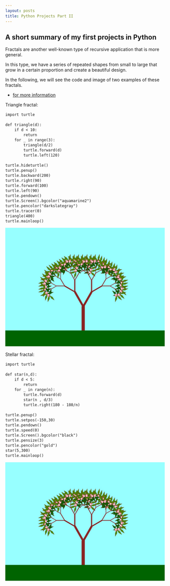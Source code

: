 ```yaml
---
layout: posts
title: Python Projects Part II
---
```


## A short summary of my first projects in Python

Fractals are another well-known type of recursive application that is more general.

In this type, we have a series of repeated shapes from small to large that grow in a certain proportion and create a beautiful design.

In the following, we will see the code and image of two examples of these fractals.

* [for more information](https://towardsdatascience.com/creating-fractals-in-python-a502e5fc2094)

Triangle fractal:

    import turtle

    def triangle(d):
        if d < 10:
            return
        for _ in range(3):
            triangle(d/2)
            turtle.forward(d)
            turtle.left(120)

    turtle.hideturtle()
    turtle.penup()
    turtle.backward(200)
    turtle.right(90)
    turtle.forward(100)
    turtle.left(90)
    turtle.pendown()
    turtle.Screen().bgcolor("aquamarine2")
    turtle.pencolor("darkslategray")
    turtle.tracer(0)
    triangle(400)
    turtle.mainloop()

![alt text](../assets/images/tree.jpg "Triangle fractal")

Stellar fractal:

    import turtle

    def star(n,d):
        if d < 5:
            return
        for _ in range(n):
            turtle.forward(d)
            star(n , d/3)
            turtle.right(180 - 180/n)
        
    turtle.penup()
    turtle.setpos(-150,30)
    turtle.pendown()
    turtle.speed(0)
    turtle.Screen().bgcolor("black")
    turtle.pensize(3)
    turtle.pencolor("gold")
    star(5,300)
    turtle.mainloop()

![alt text](../assets/images/tree.jpg "Stellar fractal")